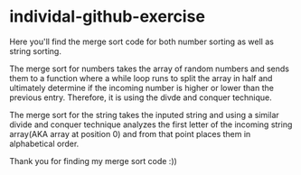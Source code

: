 # individal-github-exercise

Here you'll find the merge sort code for both number sorting as well as string sorting.

The merge sort for numbers takes the array of random numbers and sends them to a function where a while loop runs to split the array in half and ultimately determine if the incoming number is higher or lower than the previous entry. Therefore, it is using the divde and conquer technique.

The merge sort for the string takes the inputed string and using a similar divide and conquer technique analyzes the first letter of the incoming string array(AKA array at position 0) and from that point places them in alphabetical order.

Thank you for finding my merge sort code :))
